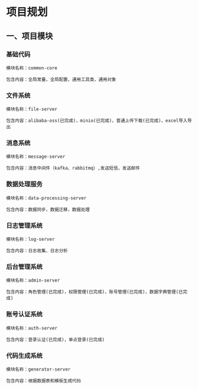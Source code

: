 # 项目规划

## 一、项目模块

### 基础代码
    模块名称：common-core

    包含内容：全局常量，全局配置，通用工具类，通用对象

### 文件系统
    模块名称：file-server

    包含内容：alibaba-oss(已完成)，minio(已完成)，普通上传下载(已完成)，excel导入导出

### 消息系统
    模块名称：message-server

    包含内容：消息中间件（kafka、rabbitmq）,发送短信，发送邮件

### 数据处理服务
    模块名称：data-processing-server

    包含内容：数据同步，数据迁移，数据处理

### 日志管理系统
    模块名称：log-server
    
    包含内容：日志收集、日志分析

### 后台管理系统
    模块名称：admin-server
    
    包含内容：角色管理(已完成)，权限管理(已完成)，账号管理(已完成)，数据字典管理(已完成)

### 账号认证系统
    模块名称：auth-server
    
    包含内容：登录认证(已完成)，单点登录(已完成)

### 代码生成系统
    模块名称：generator-server
    
    包含内容：根据数据表和模板生成代码
